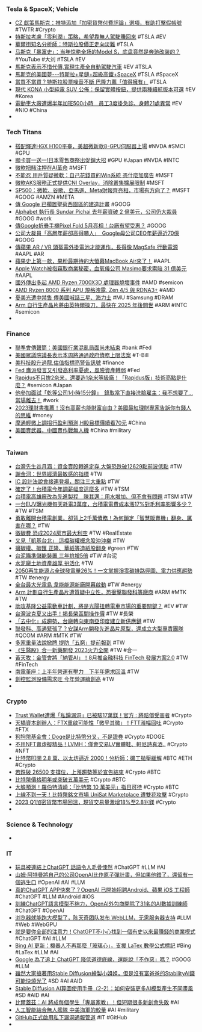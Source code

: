 ### Tesla & SpaceX; Vehicle
- [CZ 獻策馬斯克：推特添加「加密貨幣付費評論」選項，有助打擊假帳號](https://www.blocktempo.com/cz-suggests-twitter-add-option-people-you-dont-follow-must-pay-to-comment/) #TWTR #Crypto
- [特斯拉考慮「零利潤」策略，希望靠無人駕駛賺回來](https://technews.tw/2023/04/24/musk-zero-margin-bet-self-driving-car/) #TSLA #EV
- [華爾街知名分析師：特斯拉股價正走向災難](https://news.cnyes.com/news/id/5153534) #TSLA
- [马斯克「暴富史」：当年惊艳全场的Model S，底盘竟然是奔驰改装的？](https://www.youtube.com/watch?v=bY_SvnuZgV8) #YouTube #大刘 #TSLA #EV
- [馬斯克表示不惜代價,實現生產全自動駕駛汽車](https://m.cnyes.com/news/id/5153833) #EV #TSLA
- [馬斯克的美國夢---特斯拉+星鏈+超級高鐵+SpaceX](https://hao.cnyes.com/post/38639) #TSLA #SpaceX
- [當買不當買？特斯拉股票噪音不斷 巴隆力薦「值得擁有」](https://news.cnyes.com/news/id/5153195) #TSLA
- [現代 KONA 小型純電 SUV 公佈：保留實體按鈕，提供兩種續航版本可選](https://www.techbang.com/posts/104464-hyundai-kona-small-all-electric-suv-announced-physical) #EV #Korea
- [電動車大廠遭爆半年加班500小時　員工3度掛急診、身體21處異常](https://tw.nextapple.com/finance/20230423/410B8A5728803E9501038CBF6E7BDF1F) #EV #NIO #China
-
### Tech Titans
- [搭配輝達HGX H100平臺，美超微新款8-GPU伺服器上場](https://www.ithome.com.tw/review/156519) #NVDA #SMCI #GPU
- [顯卡買一送一!日本零售商祭出促銷大招](https://news.xfastest.com/intel/126911/buy-4090-free-arc750/) #GPU #Japan #NVDA #INTC
- [微軟把賭注押在AI革命](https://zh.cn.nikkei.com/industry/itelectric-appliance/51936-2023-04-20-05-01-00.html) #MSFT
- [不能忍 用戶質疑微軟：自己花錢買的Win系統 憑什麼加廣告](https://news.xfastest.com/microsoft/126913/不能忍-用戶質疑微軟：自己花錢買的win系統-憑什麼/) #MSFT
- [微軟AKS服務正式提供CNI Overlay，消除叢集擴展限制](https://www.ithome.com.tw/news/156515) #MSFT
- [SP500：微軟、谷歌、亞馬遜、Meta財報齊亮相，市場有方向了？](https://www.dailyfxasia.com/cn/cmarkets/20230424-23788.html) #MSFT #GOOG #AMZN #META
- [傳 Google 已擱置聖荷西園區的建造計畫](https://chinese.engadget.com/google-reportedly-halts-construction-of-its-giant-san-jose-campus-080016730.html) #GOOG
- [Alphabet 執行長 Sundar Pichai 去年薪資破 2 億美元，公司仍大裁員](https://finance.technews.tw/2023/04/23/google-alphabet-sundar-pichai/) #GOOG #work
- [傳Google折疊手機Pixel Fold 5月亮相！台廠有望受惠？](https://www.gvm.com.tw/article/101953) #GOOG
- [公司大裁員「高層年薪卻高得嚇人」　Google母公司CEO年薪逼近70億](https://today.line.me/tw/v2/article/ZaWjJrN) #GOOG
- [傳蘋果 AR / VR 頭盔需外掛電池才能運作，長得像 MagSafe 行動電源](https://technews.tw/2023/04/24/apple-arvr-magsafe-apple-reality-pro/) #AAPL #AR
- [蘋果史上第一款，果粉最期待的大螢幕MacBook Air來了！](https://www.techbang.com/posts/105406-the-big-screen-macbook-air-that-apple-fans-are-most-looking) #AAPL
- [Apple Watch被指竊取商業秘密，血氧儀公司 Masimo要求索賠 31 億美元](https://www.techbang.com/posts/105611-apple-was-accused-of-stealing-trade-secrets-and-masimo) #AAPL
- [國外傳出多起 AMD Ryzen 7000X3D 處理器燒壞事件](https://www.kocpc.com.tw/archives/489439) #AMD #semicon
- [AMD Ryzen 8000 系列 APU 規格洩露, Zen 4/5 與 RDNA3+](https://www.coolaler.com/index/amd-ryzen-8000-系列-apu-規格洩露-zen-4-5-與-rdna3/) #AMD
- [憂美光遭中禁售 傳美國喊話三星、海力士](https://ctee.com.tw/news/global/849674.html) #MU #Samsung #DRAM
- [Arm 自行生產晶片將由英特爾操刀，最快在 2025 年後問世](https://technews.tw/2023/04/24/arms-own-chips-will-be-produced-by-intel/) #ARM #INTC #semicon
-
### Finance
- [聯準會傳聲筒：美國銀行業混亂局面尚未結束](https://technews.tw/2023/04/24/americas-banking-chaos-isnt-over/) #bank #Fed
- [美國眾議院議長表示本周將通過政府債務上限法案](https://m.cnyes.com/news/id/5153926) #T-Bill
- [美科技股升過龍,估值指標亮警告訊號](https://m.cnyes.com/news/id/5153901) #finance
- [Fed 鷹派發言又引發高利率憂慮，風險資產轉弱](https://blockcast.it/2023/04/24/mica-research-weekly-0424/) #Fed
- [Rapidus不只拚2奈米，還要造1奈米等級廠！「Rapidus版」技術亮點是什麼？](https://www.bnext.com.tw/article/74955/rapidus-1nm-n-2nm-expand) #semicon #Japan
- [他參加面試「乾等公司1小時15分鐘」　錄取當下直接洗臉雇主：我不想要了…當場離去！](https://today.line.me/tw/v2/article/DR1jOpB) #work
- [2023理財書推薦！沒有高薪也能財富自由？美國最紅理財專家告訴你有錢人的思維](https://www.elle.com/tw/life/how-to/g43663625/how-to-become-rich/) #money
- [摩通輕微上調招行盈利預測,H股目標價續看70元](https://m.cnyes.com/news/id/5154012) #China
- [美國賣武器，中國賣作戰無人機](https://technews.tw/2023/04/24/china-become-the-largest-country-to-sell-drones/) #China #military
-
### Taiwan
- [台灣先生谷月涵：資金賣股轉進定存 大盤恐跌破12629點前波低點](https://m.cnyes.com/news/id/5153678) #TW
- [謝金河：世界經濟最敏感的指標](https://www.wealth.com.tw/articles/ce099238-3481-4b1c-8139-2cd8253a8daf) #TW
- [IC 設計法說會接連登場，關注三大重點](https://technews.tw/2023/04/24/ic-design-law-meeting-is-coming/) #TW
- [確定了！台積電今年調薪幅度這麼多](https://ctee.com.tw/news/tech/849893.html) #TW #TSM
- [台積電高雄廠改為先進製程　陳其邁：用水增加、但不會有問題](https://tw.nextapple.com/finance/20230424/BF8D15FC2BEA8DF9CC5FCE6827542038) #TSM #TW
- [一台EUV曝光機每天耗電3萬度，台積電電費成本漲17%對毛利率影響多少？](https://www.techbang.com/posts/105708-an-euv-exposure-machine-consumes-30000-kwh-of-electricity-per) #TW #TSM
- [勇敢離開台積電創業，卻背上2千萬債務！為何鎖定「智慧販賣機」翻身、厲害在哪？](https://www.bnext.com.tw/article/74943/yomeen-meet-startup) #TW
- [徵碳費 恐成2024房市最大利空](https://ctee.com.tw/news/industry/849279.html) #TW #RealEstate
- [又見「凱基台北」 這檔碳權概念股沖沖樂](https://ctee.com.tw/news/stocks/849776.html) #TW
- [擁碳權、碳匯 正隆、華紙等造紙股翻身](https://ctee.com.tw/news/industry/849527.html) #green #TW
- [台泥瞄準儲能裝置 三年拚增5倍](https://ctee.com.tw/news/industry/849621.html) #TW #台泥
- [水泥廠土地資產雄厚 拚活化](https://ctee.com.tw/news/industry/849619.html) #TW
- [2050再生能源占全球發電量26%！一文掌握淨零碳排路徑圖、電力供應趨勢](https://m.cnyes.com/news/id/5153843) #TW #energy
- [全台最大光電島 韋能能源新廠開幕啟動](https://ctee.com.tw/news/industry/849359.html) #TW #energy
- [Arm 計劃自行生產晶片遭質疑中立性，恐衝擊聯發科等廠商](https://technews.tw/2023/04/24/arm-plans-to-produce-its-own-chips/) #ARM #MTK #TW
- [助攻基隆公益電動車計劃，將是光陽扭轉電車市場的重要關鍵？](https://www.kocpc.com.tw/archives/489289) #EV #TW
- [台灣波克夏又出手！揭長榮區間操作價](https://ctee.com.tw/news/stocks/849129.html) #TW #長榮
- [「去中化」成趨勢，台廠轉向東南亞印度建立新供應鏈](https://technews.tw/2023/04/23/de-sinicization-taiwan-turn-to-southeast-asian-india/) #TW
- [聯發科、高通緊張了？安謀Arm開發先進晶片原型，還成立大型專責團隊](https://www.bnext.com.tw/article/74952/cortex-a-arm-april-23) #QCOM #ARM #MTK #TW
- [多家重量法說掀牌 提防「五窮」提前報到](https://news.cnyes.com/news/id/5153445) #TW
- [《生醫股》合一新藥開發 2023火力全開](https://tw.stock.yahoo.com/news/生醫股-合-新藥開發-2023火力全開-001349035.html) #TW #合一
- [黃天牧：金管會將「納管AI」！8月推金融科技 FinTech 發展方案2.0](https://www.blocktempo.com/fsc-will-bring-ai-technology-into-regulation/) #TW #FinTech
- [南電董座：上半年營運有壓力　下半年需求回溫](https://tw.nextapple.com/finance/20230424/87D404A9549919E1FC9B7CE4CCAB5F3E) #TW
- [創控監測設備需求旺 今年營運續創高](https://m.cnyes.com/news/id/5153845) #TW
-
### Crypto
- [Trust Wallet遭爆「私鑰漏洞」已被駭17萬鎂！官方 : 將賠償受害者](https://www.blocktempo.com/trust-wallet-wasm-vulnerability-incident-update/) #Crypto
- [天橋資本創辦人：FTX重啟可能性「微乎其微」！FTT漲幅回吐](https://www.blocktempo.com/founder-of-skybridge-capital-it-is-unlikely-that-ftx-will-restart/) #Crypto #FTX
- [狗狗幣基金會：Doge是比特幣分叉，不是證券](https://www.blocktempo.com/dogecoin-is-a-fork-of-bitcoin-cant-be-classified-as-a-security/) #Crypto #DOGE
- [不用NFT賣虛擬精品！LVMH：僅會交易LV實體鞋、軒尼詩真酒..](https://www.blocktempo.com/lvmh-ceo-bernard-arnault-says-they-will-only-sales-real-shoes-in-nft/) #Crypto #NFT
- [比特幣叩關 2.8 萬、以太坊逼近 2000！分析師：礦工拋壓緩解](https://www.blocktempo.com/bitcoin-is-approaching-28000-analyst-said-miners-selling-pressure-eases/) #BTC #ETH #Crypto
- [若跌破 26500 支撐位，上漲趨勢等於宣告結束](https://blockcast.it/2023/04/24/madman-column-2023-apr-24/) #Crypto #BTC
- [比特幣價格明年或突破五萬美元](https://news.cnyes.com/news/id/5153902) #Crypto #BTC
- [大膽預測！羅伯特清崎：「比特幣 10 萬美元」指日可待](https://blockcast.it/2023/04/24/robert-kiyosaki-expects-btc-to-hit-100k/) #Crypto #BTC
- [上線不到一天！比特幣銘文市場 UniSat Marketplace 遭雙花攻擊](https://blockcast.it/2023/04/24/unisat-marketplace-hit-by-large-number-of-double-spend-attacks/) #Crypto
- [2023 Q1加密貨幣市場回溫，現貨交易量激增18%至2.8兆鎂](https://www.blocktempo.com/2023-q1-crypto-industry-report-by-coingecko/) #Crypto
-
### Science & Technology
-
### IT
- [玩具被連結上ChatGPT 話語令人毛骨悚然](https://www.epochtimes.com/b5/23/4/22/n13979254.htm) #ChatGPT #LLM #AI
- [山姆‧阿特曼將自己的公司OpenAI比作原子彈計畫，但如果他錯了，還留有一個逃生口](https://www.techbang.com/posts/105711-openai-manhattan-projec) #OpenAI #AI #LLM
- [真的ChatGPT APP快來了？OpenAI 已開始招聘Android、蘋果 iOS 工程師](https://www.techbang.com/posts/105585-openai-has-started-hiring-android-and-apple-ios-engineers-and) #ChatGPT #LLM #Android #iOS
- [訓練ChatGPT語言模型不夠力，OpenAI外包商開除了31名的AI數據訓練師](https://www.techbang.com/posts/105706-an-outsourcing-company-laid-off-dozens-of-contractors-to) #ChatGPT #OpenAI
- [浏览器就能跑大模型了，陈天奇团队发布 WebLLM，无需服务器支持](https://www.ithome.com/0/687/689.htm) #LLM #Web #WebGPU
- [就是要你全部的注意力！ChatGPT不小心找到一個有史以來最賺錢的商業模式](https://www.techbang.com/posts/105202-attention-chatgpt-openai) #ChatGPT #AI #LLM
- [Bing AI 更新：機器人不再那麼「玻璃心」，支援 LaTex 數學公式標記](https://www.soft4fun.net/tech/ai/bing-ai-april-update.htm) #Bing #LaTex #LLM #AI
- [Google 為了追上 ChatGPT 降低道德底線，還能說「不作惡」嗎？](https://technews.tw/2023/04/24/google-lowers-the-moral-line-in-order-to-surpass-chatgpt/) #GOOG #LLM
- [雖然大家搶著用Stable Diffusion繪製小姐姐，但是沒有富爸爸的StabilityAI錢可能快燒光了](https://www.techbang.com/posts/105351-crazy-money-burning-chaotic-management-fierce-competition-the) #SD #AI #AID
- [Stable Diffusion AI算圖使用手冊（2-2）：如何安裝更多AI模型產生不同畫風](https://www.techbang.com/posts/105712-stable-diffusion-install-models) #SD #AID #AI
- [比爾蓋茲：AI 將成每個學生「專屬家教」！但短期很多新創會失敗](https://www.blocktempo.com/bill-gates-ai-will-become-every-student-exclusive-tutor/) #AI
- [人工智能結合無人艦隊 中美海軍的較量](https://www.epochtimes.com/b5/23/4/22/n13978683.htm) #AI #military
- [GitHub正式啟用私下漏洞通報管道](https://www.ithome.com.tw/news/156531) #IT #GitHub
-